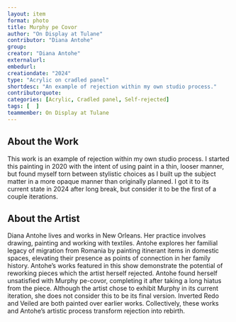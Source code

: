 ```yaml
---
layout: item
format: photo
title: Murphy pe Covor
author: "On Display at Tulane"
contributor: "Diana Antohe"
group: 
creator: "Diana Antohe"
externalurl: 
embedurl: 
creationdate: "2024"
type: "Acrylic on cradled panel"
shortdesc: "An example of rejection within my own studio process."
contributorquote: 
categories: [Acrylic, Cradled panel, Self-rejected]
tags: [  ]
teammember: On Display at Tulane
---
```


## About the Work

This work is an example of rejection within my own studio process. I started this painting in 2020 with the intent of using paint in a thin, looser manner, but found myself torn between stylistic choices as I built up the subject matter in a more opaque manner than originally planned. I got it to its current state in 2024 after long break, but consider it to be the first of a couple iterations.

## About the Artist

Diana Antohe lives and works in New Orleans. Her practice involves drawing, painting and working with textiles. Antohe explores her familial legacy of migration from Romania by painting itinerant items in domestic spaces, elevating their presence as points of connection in her family history. Antohe’s works featured in this show demonstrate the potential of reworking pieces which the artist herself rejected. Antohe found herself unsatisfied with Murphy pe-covor, completing it after taking a long hiatus from the piece. Although the artist chose to exhibit Murphy in its current iteration, she does not consider this to be its final version. Inverted Redo and Veiled are both painted over earlier works. Collectively, these works and Antohe’s artistic process transform rejection into rebirth.    
